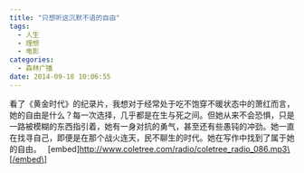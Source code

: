 ```yaml
---
title: "只想听这沉默不语的自由"
tags:
  - 人生
  - 理想
  - 电影
categories:
  - 森林广播
date: 2014-09-18 10:06:55
---
```


看了《黄金时代》的纪录片，我想对于经常处于吃不饱穿不暖状态中的萧红而言，她的自由是什么？每一次选择，几乎都是在生与死之间。但她从来不会恐惧，只是一路被模糊的东西指引着，她有一身对抗的勇气，甚至还有些愚钝的冲劲。她一直在找寻自己，即便是在那个战火连天，民不聊生的时代。她在写作中找到了属于她的自由。   \[embed\]http://www.coletree.com/radio/coletree_radio_086.mp3\[/embed\]